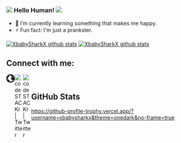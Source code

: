 ### <a target="_blank" rel="noopener noreferrer" href="https://camo.githubusercontent.com/c2f25e706fd694af3f7619ab3008e2a4695f5479/68747470733a2f2f63646e3133302e706963736172742e636f6d2f3233353739313938373032393230322e676966"><img src="https://camo.githubusercontent.com/c2f25e706fd694af3f7619ab3008e2a4695f5479/68747470733a2f2f63646e3133302e706963736172742e636f6d2f3233353739313938373032393230322e676966" width="29px" data-canonical-src="https://cdn130.picsart.com/235791987029202.gif" style="max-width:100%;"></a> Hello Human! <a target="_blank" rel="noopener noreferrer" href="https://camo.githubusercontent.com/c2f25e706fd694af3f7619ab3008e2a4695f5479/68747470733a2f2f63646e3133302e706963736172742e636f6d2f3233353739313938373032393230322e676966"><img src="https://camo.githubusercontent.com/c2f25e706fd694af3f7619ab3008e2a4695f5479/68747470733a2f2f63646e3133302e706963736172742e636f6d2f3233353739313938373032393230322e676966" width="29px" data-canonical-src="https://cdn130.picsart.com/235791987029202.gif" style="max-width:100%;"></a>

<ul>
  <li>🌱 I’m currently learning something that makes me happy.</li>

  <li>⚡ Fun fact: I'm just a prankster.</li>
</ul>

<!--
**XbabySharkX/XbabySharkX** is a ✨ _special_ ✨ repository because its `README.md` (this file) appears on your GitHub profile.

Here are some ideas to get you started:

- 🔭 I’m currently working on ...
- 🌱 I’m currently learning something that makes me happy.
- 👯 I’m looking to collaborate on ...
- 🤔 I’m looking for help with ...
- 💬 Ask me about ...
- 📫 How to reach me: ...
- 😄 Pronouns: ...
- ⚡ Fun fact: I'm just a prankster.
-->
[![XbabySharkX github stats](https://github-readme-stats.vercel.app/api/top-langs/?username=XbabysharkX&count_private=true&include_all_commits=true&theme=radical&layout=compact)](https://github.com/XbabySharkX)
[![XbabySharkX github stats](https://github-readme-stats.vercel.app/api?username=XbabySharkX&show_icons=true&count_private=true&include_all_commits=true&theme=radical&icon_color=5C9FF0)](https://github.com/XbabySharkX)
## Connect with me:
[<img align="left" alt="codeSTACKr.com" width="22px" src="https://raw.githubusercontent.com/iconic/open-iconic/master/svg/globe.svg" />][website]
[<img align="left" alt="codeSTACKr | Twitter" width="22px" src="https://cdn.jsdelivr.net/npm/simple-icons@v3/icons/twitter.svg" />][twitter]
[<img align="left" alt="codeSTACKr | Twitter" width="22px" src="https://cdn.jsdelivr.net/npm/simple-icons@v3/icons/instagram.svg" />][instagram]
<br />
<!-- Optional if you have blogs -->
<!-- BLOG-POST-LIST:START -->
<!-- BLOG-POST-LIST:END -->
<!-- This section you create this variables that are used above -->
[website]: https://www.anwarweb.my.id/
[twitter]: https://twitter.com/
[instagram]: https://instagram.com/
## GitHub Stats
https://github-profile-trophy.vercel.app/?username=xbabysharkx&theme=onedark&no-frame=true

